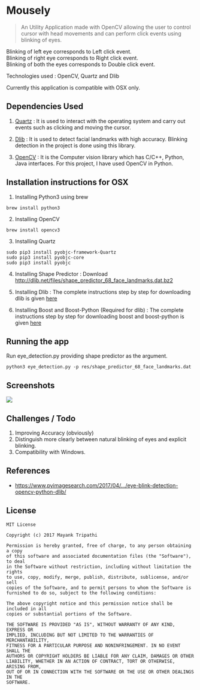 # Mousely

> An Utility Application made with OpenCV allowing the user to control cursor with head movements and can perform click events using blinking of eyes. 

Blinking of left eye corresponds to Left click event.<br />
Blinking of right eye corresponds to Right click event.<br />
Blinking of both the eyes corresponds to Double click event.

Technologies used : OpenCV, Quartz and Dlib 

Currently this application is compatible with OSX only.

## Dependencies Used

1. [Quartz](https://github.com/mayank408/Mousely/edit/master/README.md) : It is used to interact with the operating system and carry out events such as clicking and moving the cursor.

2. [Dlib](http://blog.dlib.net/2014/08/real-time-face-pose-estimation.html) : It is used to detect facial landmarks with high accuracy. Blinking detection in the project is done using this library.

3. [OpenCV](https://opencv.org) : It is the Computer vision library which has C/C++, Python, Java interfaces. For this project, I have used OpenCV in Python.



## Installation instructions for OSX

1. Installing Python3 using brew

```
brew install python3
```

2. Installing OpenCV

```
brew install opencv3
```

3. Installing Quartz
```
sudo pip3 install pyobjc-framework-Quartz
sudo pip3 install pyobjc-core
sudo pip3 install pyobjc
```

4. Installing Shape Predictor : Download http://dlib.net/files/shape_predictor_68_face_landmarks.dat.bz2

5. Installing Dlib : The complete instructions step by step for downloading dlib is given [here](https://www.learnopencv.com/install-dlib-on-macos/)

6. Installing Boost and Boost-Python (Required for dlib) : The complete instructions step by step for downloading boost and boost-python is given [here](https://www.pyimagesearch.com/2015/04/27/installing-boost-and-boost-python-on-osx-with-homebrew/)


## Running the app

Run eye_detection.py providing shape predictor as the argument.

```
python3 eye_detection.py -p res/shape_predictor_68_face_landmarks.dat 
```

## Screenshots

![](https://github.com/mayank408/Mousely/blob/master/img_demo/Screen%20Shot%202017-10-21%20at%206.19.26%20PM.png)

## Challenges / Todo

1. Improving Accuracy (obviously)
2. Distinguish more clearly between natural blinking of eyes and explicit blinking.
3. Compatibility with Windows.

## References

* https://www.pyimagesearch.com/2017/04/.../eye-blink-detection-opencv-python-dlib/

## License

```
MIT License

Copyright (c) 2017 Mayank Tripathi

Permission is hereby granted, free of charge, to any person obtaining a copy
of this software and associated documentation files (the "Software"), to deal
in the Software without restriction, including without limitation the rights
to use, copy, modify, merge, publish, distribute, sublicense, and/or sell
copies of the Software, and to permit persons to whom the Software is
furnished to do so, subject to the following conditions:

The above copyright notice and this permission notice shall be included in all
copies or substantial portions of the Software.

THE SOFTWARE IS PROVIDED "AS IS", WITHOUT WARRANTY OF ANY KIND, EXPRESS OR
IMPLIED, INCLUDING BUT NOT LIMITED TO THE WARRANTIES OF MERCHANTABILITY,
FITNESS FOR A PARTICULAR PURPOSE AND NONINFRINGEMENT. IN NO EVENT SHALL THE
AUTHORS OR COPYRIGHT HOLDERS BE LIABLE FOR ANY CLAIM, DAMAGES OR OTHER
LIABILITY, WHETHER IN AN ACTION OF CONTRACT, TORT OR OTHERWISE, ARISING FROM,
OUT OF OR IN CONNECTION WITH THE SOFTWARE OR THE USE OR OTHER DEALINGS IN THE
SOFTWARE.
```















